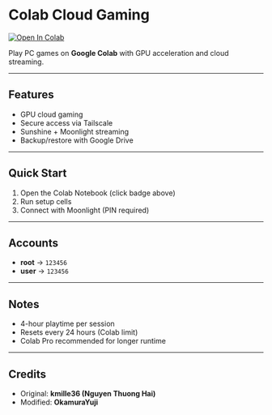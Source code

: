 # Colab Cloud Gaming

[![Open In Colab](https://colab.research.google.com/assets/colab-badge.svg)](https://colab.research.google.com/github/OkamuraYuji/Colab-Gaming/blob/main/Colab.ipynb)

Play PC games on **Google Colab** with GPU acceleration and cloud streaming.

---

## Features

* GPU cloud gaming
* Secure access via Tailscale
* Sunshine + Moonlight streaming
* Backup/restore with Google Drive

---

## Quick Start

1. Open the Colab Notebook (click badge above)
2. Run setup cells
3. Connect with Moonlight (PIN required)

---

## Accounts

* **root** → `123456`
* **user** → `123456`

---

## Notes

* 4-hour playtime per session
* Resets every 24 hours (Colab limit)
* Colab Pro recommended for longer runtime

---

## Credits

* Original: **kmille36 (Nguyen Thuong Hai)**
* Modified: **OkamuraYuji**
